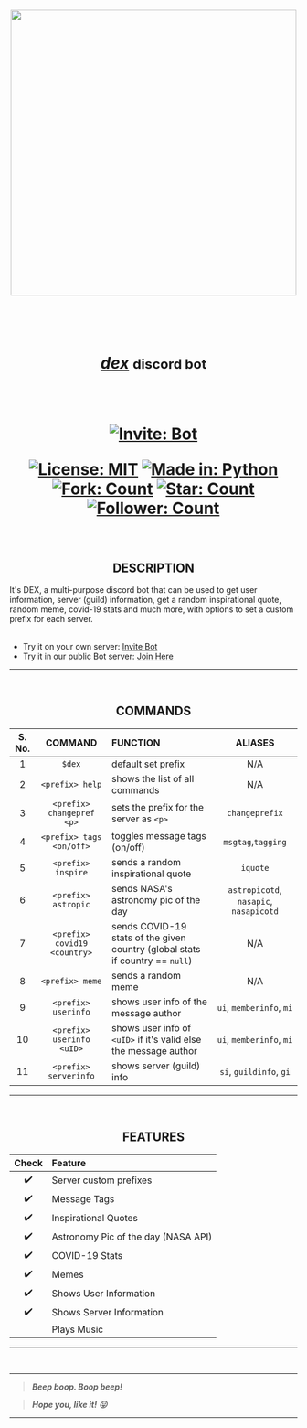 <h3 align="center"><a href="https://discord.com/api/oauth2/authorize?client_id=946829157445296188&permissions=397590396532&scope=bot"><img src="https://user-images.githubusercontent.com/63065397/155839904-29ff9faa-f349-4d40-b21c-8f48b856e3a9.jpg" width="500"></a></h3>

<h1 align="center"> 
  
  <br>
  
  <a href="https://discord.com/api/oauth2/authorize?client_id=946829157445296188&permissions=397590396532&scope=bot"><i>dex</i></a> <small>discord bot</small>
  
  <br>
  
  [![Invite: Bot](https://img.shields.io/static/v1?label=%20Invite&message=dex&color=5865F2&style=for-the-badge&logo=discord)](https://discord.com/api/oauth2/authorize?client_id=946829157445296188&permissions=397590396532&scope=bot)
  
  [![License: MIT](https://img.shields.io/static/v1?label=License&message=MIT&color=red&style=for-the-badge&logo=giphy)](https://github.com/code-chaser/dex/blob/main/LICENSE) [![Made in: Python](https://img.shields.io/static/v1?label=Made%20in&message=Python&color=yellow&style=for-the-badge&logo=hyper)](https://github.com/code-chaser/dex/) [![Fork: Count](https://img.shields.io/github/forks/code-chaser/dex?color=blue&label=Forks&style=for-the-badge&logo=gitextensions)](https://github.com/code-chaser/dex/network/members) [![Star: Count](https://img.shields.io/github/stars/code-chaser/dex?color=brightgreen&label=Stars&style=for-the-badge&logo=icinga)](https://github.com/code-chaser/dex/stargazers) [![Follower: Count](https://img.shields.io/github/followers/code-chaser?color=cb5786&label=Followers&style=for-the-badge&logo=github)](https://github.com/code-chaser/)
  
</h1>

<br>

<h2 align="center"> DESCRIPTION </h2>
It's DEX, a multi-purpose discord bot that can be used to get user information, server (guild) information, get a random inspirational quote, random meme, covid-19 stats and much more, with options to set a custom prefix for each server.

<br>
<br>
  
- Try it on your own server: [Invite Bot](https://discord.com/api/oauth2/authorize?client_id=946829157445296188&permissions=397590396532&scope=bot)
- Try it in our public Bot server: [Join Here](https://discord.gg/FUqqEyBBA3)

___

<br>
<h2 align="center"> COMMANDS </h2>

<table align="center">
<thead>
<tr>
<th align="center">S. No.</th>
<th align="center">COMMAND</th>
<th align="left">FUNCTION</th>
<th align="center">ALIASES</th>
</tr>
</thead>
<tbody>
<tr>
<td align="center">1</td>
<td align="center"><code>$dex</code></td>
<td align="left">default set prefix</td>
<td align="center">N/A</td>
</tr>
<tr>
<td align="center">2</td>
<td align="center"><code>&lt;prefix&gt; help</code></td>
<td align="left">shows the list of all commands</td>
<td align="center">N/A</td>
</tr>
<tr>
<td align="center">3</td>
<td align="center"><code>&lt;prefix&gt; changepref &lt;p&gt;</code></td>
<td align="left">sets the prefix for the server as <code>&lt;p&gt;</code></td>
<td align="center"><code>changeprefix</code></td>
</tr>
<tr>
<td align="center">4</td>
<td align="center"><code>&lt;prefix&gt; tags &lt;on/off&gt;</code></td>
<td align="left">toggles message tags (on/off)</td>
  <td align="center"><code>msgtag</code>,<code>tagging</code></td>
</tr>
<tr>
<td align="center">5</td>
<td align="center"><code>&lt;prefix&gt; inspire</code></td>
<td align="left">sends a random inspirational quote</td>
<td align="center"><code>iquote</code></td>
</tr>
<tr>
<td align="center">6</td>
<td align="center"><code>&lt;prefix&gt; astropic</code></td>
<td align="left">sends NASA's astronomy pic of the day</td>
<td align="center"><code>astropicotd</code>, <code>nasapic</code>, <code>nasapicotd</code></td>
</tr>
<tr>
<td align="center">7</td>
<td align="center"><code>&lt;prefix&gt; covid19 &lt;country&gt;</code></td>
<td align="left">sends COVID-19 stats of the given country (global stats if country == <code>null</code>)</td>
<td align="center">N/A</td>
</tr>
<tr>
<td align="center">8</td>
<td align="center"><code>&lt;prefix&gt; meme</code></td>
<td align="left">sends a random meme</td>
<td align="center">N/A</td>
</tr>
<tr>
<td align="center">9</td>
<td align="center"><code>&lt;prefix&gt; userinfo</code></td>
<td align="left">shows user info of the message author</td>
<td align="center"><code>ui</code>, <code>memberinfo</code>, <code>mi</code></td>
</tr>
<tr>
<td align="center">10</td>
<td align="center"><code>&lt;prefix&gt; userinfo &lt;uID&gt;</code></td>
<td align="left">shows user info of <code>&lt;uID&gt;</code> if it's valid else the message author</td>
<td align="center"><code>ui</code>, <code>memberinfo</code>, <code>mi</code></td>
</tr>
<tr>
<td align="center">11</td>
<td align="center"><code>&lt;prefix&gt; serverinfo</code></td>
<td align="left">shows server (guild) info</td>
<td align="center"><code>si</code>, <code>guildinfo</code>, <code>gi</code></td>
</tr>
</tbody>
</table>




<!--|S. No.|COMMAND|FUNCTION|ALIASES|
|:-:|:-:|:-|:-:|
|1|`$dex`|default set prefix|N/A|
|2|`<prefix> help`|shows the list of all commands|N/A|
|3|`<prefix> changepref <p>`|sets the prefix for the server as `<p>`|`chngpref`|
|4|`<prefix> inspire`|sends a random inspirational quote|N/A|
|5|`<prefix> userinfo`|shows user info of the message author|`ui`, `memberinfo`, `mi`|
|6|`<prefix> userinfo <uID>`|shows user info of `<uID>` if it's valid else the message author|`ui`, `memberinfo`, `mi`|
|7|`<prefix> serverinfo`|shows server (guild) info|`si`, `guildinfo`, `gi`|
```
$dex                     - default set prefix;
<prefix> help            - shows the list of all commands;
<prefix> changepref <p>  - sets the prefix for the server as <p>;
<prefix> inspire         - sends an inspirational quote;
<prefix> userinfo        - shows user info of the message author;
<prefix> userinfo <uID>  - shows user info of <uID> if it's valid else the message author;
<prefix> serverinfo      - shows server (guild) info;
```
-->


___

<br>
<h2 align="center"> FEATURES </h2>
<!--|Check|Feature|
|:-:|:-|
| ✔️ | Server custom prefixes |
| ✔️ | Message Tags |
| ✔️ | Inspirational Quotes |
| ✔️ | Astronomy Pic OTD by NASA |
| ✔️ | COVID 19 statistics |
| ✔️ | Memes |
| ✔️ | Shows User Information |
| ✔️ | Shows Server Information |
|    | Plays Music | -->


<table align = "center">
<thead>
<tr>
<th align="center">Check</th>
<th align="left">Feature</th>
</tr>
</thead>
<tbody>
<tr>
<td align="center"><g-emoji class="g-emoji" alias="heavy_check_mark" fallback-src="https://github.githubassets.com/images/icons/emoji/unicode/2714.png">✔️</g-emoji></td>
<td align="left">Server custom prefixes</td>
</tr>
<tr>
<td align="center"><g-emoji class="g-emoji" alias="heavy_check_mark" fallback-src="https://github.githubassets.com/images/icons/emoji/unicode/2714.png">✔️</g-emoji></td>
<td align="left">Message Tags</td>
</tr>
<tr>
<td align="center"><g-emoji class="g-emoji" alias="heavy_check_mark" fallback-src="https://github.githubassets.com/images/icons/emoji/unicode/2714.png">✔️</g-emoji></td>
<td align="left">Inspirational Quotes</td>
</tr>
<tr>
<td align="center"><g-emoji class="g-emoji" alias="heavy_check_mark" fallback-src="https://github.githubassets.com/images/icons/emoji/unicode/2714.png">✔️</g-emoji></td>
<td align="left">Astronomy Pic of the day (NASA API)</td>
</tr>
<tr>
<td align="center"><g-emoji class="g-emoji" alias="heavy_check_mark" fallback-src="https://github.githubassets.com/images/icons/emoji/unicode/2714.png">✔️</g-emoji></td>
<td align="left">COVID-19 Stats</td>
</tr>
<tr>
<td align="center"><g-emoji class="g-emoji" alias="heavy_check_mark" fallback-src="https://github.githubassets.com/images/icons/emoji/unicode/2714.png">✔️</g-emoji></td>
<td align="left">Memes</td>
</tr>
<tr>
<td align="center"><g-emoji class="g-emoji" alias="heavy_check_mark" fallback-src="https://github.githubassets.com/images/icons/emoji/unicode/2714.png">✔️</g-emoji></td>
<td align="left">Shows User Information</td>
</tr>
<tr>
<td align="center"><g-emoji class="g-emoji" alias="heavy_check_mark" fallback-src="https://github.githubassets.com/images/icons/emoji/unicode/2714.png">✔️</g-emoji></td>
<td align="left">Shows Server Information</td>
</tr>
<tr>
<td align="center"></td>
<td align="left">Plays Music</td>
</tr>
</tbody>
</table>

___

<br>


___
> ***Beep boop. Boop beep!***

> ***Hope you, like it! 😛***
___
